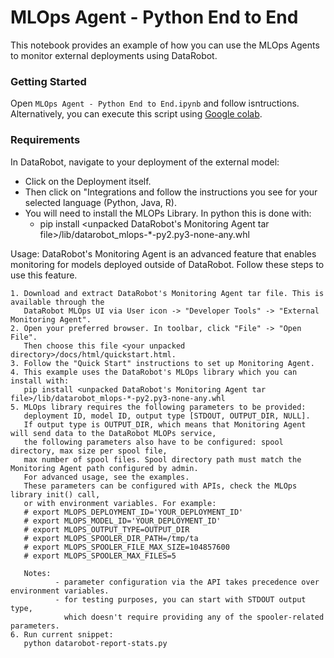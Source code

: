 # MLOps Agent - Python End to End

This notebook provides an example of how you can use the MLOps Agents to monitor external deployments using DataRobot.

### Getting Started
Open `MLOps Agent - Python End to End.ipynb` and follow isntructions. Alternatively, you can execute this script using [Google colab](https://colab.research.google.com/drive/1fS_sy2L96PsHHpSJRGst2ZzNILyIWAbb?usp=sharing#scrollTo=4MHiEsQX8dTP).

### Requirements

In DataRobot, navigate to your deployment of the external model:
- Click on the Deployment itself.
- Then click on "Integrations and follow the instructions you see for your selected language (Python, Java, R).
- You will need to install the MLOPs Library. In python this is done with: 
  - pip install <unpacked DataRobot's Monitoring Agent tar file>/lib/datarobot_mlops-*-py2.py3-none-any.whl


Usage:
    DataRobot's Monitoring Agent is an advanced feature that enables monitoring for models deployed
    outside of DataRobot. Follow these steps to use this feature.
    
    1. Download and extract DataRobot's Monitoring Agent tar file. This is available through the
       DataRobot MLOps UI via User icon -> "Developer Tools" -> "External Monitoring Agent".
    2. Open your preferred browser. In toolbar, click "File" -> "Open File".
       Then choose this file <your unpacked directory>/docs/html/quickstart.html.
    3. Follow the "Quick Start" instructions to set up Monitoring Agent.
    4. This example uses the DataRobot's MLOps library which you can install with:
       pip install <unpacked DataRobot's Monitoring Agent tar file>/lib/datarobot_mlops-*-py2.py3-none-any.whl
    5. MLOps library requires the following parameters to be provided:
       deployment ID, model ID, output type [STDOUT, OUTPUT_DIR, NULL].
       If output type is OUTPUT_DIR, which means that Monitoring Agent will send data to the DataRobot MLOPs service,
       the following parameters also have to be configured: spool directory, max size per spool file,
       max number of spool files. Spool directory path must match the Monitoring Agent path configured by admin.
       For advanced usage, see the examples.
       These parameters can be configured with APIs, check the MLOps library init() call,
       or with environment variables. For example:
       # export MLOPS_DEPLOYMENT_ID='YOUR_DEPLOYMENT_ID'
       # export MLOPS_MODEL_ID='YOUR_DEPLOYMENT_ID'
       # export MLOPS_OUTPUT_TYPE=OUTPUT_DIR
       # export MLOPS_SPOOLER_DIR_PATH=/tmp/ta
       # export MLOPS_SPOOLER_FILE_MAX_SIZE=104857600
       # export MLOPS_SPOOLER_MAX_FILES=5

       Notes:
              - parameter configuration via the API takes precedence over environment variables.
              - for testing purposes, you can start with STDOUT output type,
                which doesn't require providing any of the spooler-related parameters.
    6. Run current snippet:
       python datarobot-report-stats.py
